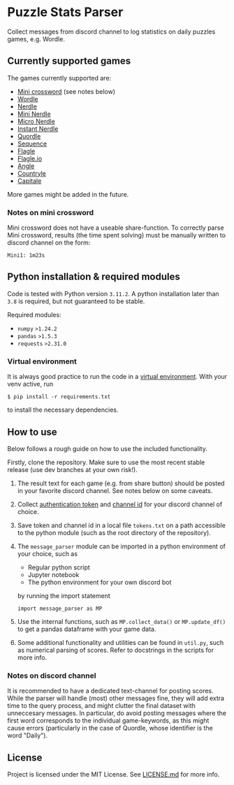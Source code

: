 # Puzzle Stats Parser

Collect messages from discord channel to log statistics on daily puzzles games, e.g. Wordle. 

## Currently supported games

The games currently supported are:

- [Mini crossword](https://www.nytimes.com/crosswords/game/mini) (see notes below)
- [Wordle](https://www.nytimes.com/games/wordle/index.html)
- [Nerdle](https://nerdlegame.com/)
- [Mini Nerdle](https://mini.nerdlegame.com/game)
- [Micro Nerdle](https://micro.nerdlegame.com/game)
- [Instant Nerdle](https://instant.nerdlegame.com/game)
- [Quordle](https://www.merriam-webster.com/games/quordle/#/)
- [Sequence](https://www.merriam-webster.com/games/quordle/#/sequence)
- [Flagle](https://flagle-game.com/)
- [Flagle.io](https://www.flagle.io/)
- [Angle](https://angle.wtf/)
- [Countryle](https://countryle.com/) 
- [Capitale](https://capitale.countryle.com/) 

More games might be added in the future. 

### Notes on mini crossword

Mini crossword does not have a useable share-function. To correctly parse Mini crossword, results (the time spent solving) must be manually written to discord channel on the form:

```
Mini1: 1m23s
```

## Python installation & required modules

Code is tested with Python version `3.11.2`. A python installation later than `3.8` is required, but not guaranteed to be stable. 

Required modules:
- `numpy` `>1.24.2`
- `pandas` `>1.5.3`
- `requests` `>2.31.0`

### Virtual environment

It is always good practice to run the code in a [virtual environment](https://docs.python.org/3/library/venv.html). With your venv active, run 

```
$ pip install -r requirements.txt
```

to install the necessary dependencies. 

## How to use

Below follows a rough guide on how to use the included functionality.

Firstly, clone the repository. Make sure to use the most recent stable release (use dev branches at your own risk!). 

1. The result text for each game (e.g. from share button) should be posted in your favorite discord channel. See notes below on some caveats. 
2. Collect [authentication token](https://discordhelp.net/discord-token) and [channel id](https://support.discord.com/hc/en-us/articles/206346498-Where-can-I-find-my-User-Server-Message-ID-) for your discord channel of choice. 
3. Save token and channel id in a local file `tokens.txt` on a path accessible to the python module (such as the root directory of the repository). 
4.  The `message_parser` module can be imported in a python environment of your choice, such as 
    - Regular python script
    - Jupyter notebook
    - The python environment for your own discord bot
    
    by running the import statement
    ```
    import message_parser as MP
    ```
5. Use the internal functions, such as `MP.collect_data()` or `MP.update_df()` to get a pandas dataframe with your game data. 
6. Some additional functionality and utilities can be found in `util.py`, such as numerical parsing of scores. Refer to docstrings in the scripts for more info. 


### Notes on discord channel

It is recommended to have a dedicated text-channel for posting scores. While the parser will handle (most) other messages fine, they will add extra time to the query process, and might clutter the final dataset with unneccesary messages. In particular, do avoid posting messages where the first word corresponds to the individual game-keywords, as this might cause errors (particularly in the case of Quordle, whose identifier is the word "Daily"). 

## License

Project is licensed under the MIT License. See [LICENSE.md](/LICENSE.md) for more info. 
